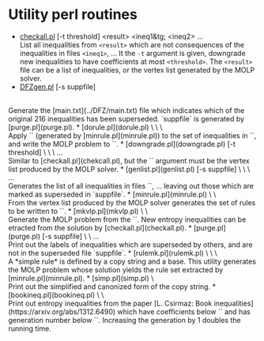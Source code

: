 Utility perl routines
=====================

* [checkall.pl](checkall.pl) [-t threshold] &lt;result&gt; &lt;ineq1&tg; &lt;ineq2&gt; ... <br> 
List all inequalities from `<result>` which are not consequences of the
inequalities in files `<ineq1>`, ... It the `-t` argument is given,
downgrade new inequalities to have coefficients at most `<threshold>`. The
`<result>` file can be a list of inequalities, or the vertex list generated
by the MOLP solver.
* [DFZgen.pl](DFZgen.pl) [-s suppfile]
<br>
Generate the [main.txt](../DFZ/main.txt) file which indicates which of the
original 216 inequalities has been superseded. `suppfile` is generated by
[purge.pl](purge.pl).
* [dorule.pl](dorule.pl) \<ineq\> \<rule.txt\> \<vlp-file\>
<br>
Apply `<rule.txt>` (generated by [minrule.pl](minrule.pl)) to the set of
inequalities in `<ineq>`, and write the MOLP problem to `<vlp-file>`.
* [downgrade.pl](downgrade.pl) [-t threshold] \<result\> \<ineq1\> \<ineq2\> ...
<br>
Similar to [checkall.pl](chekcall.pl), but the `<result>` argument must be
the vertex list produced by the MOLP solver.
* [genlist.pl](genlist.pl) [-s suppfile] \<outfile\> \<ineq1\> \<ineq2\> ...
<br>
Generates the list of all inequalities in files `<ineq1>`, ... leaving out
those which are marked as superseded in `suppfile`.
* [minrule.pl](minrule.pl) \<result\> \<rule.txt\>
<br>
From the vertex list produced by the MOLP solver generates the set of rules
to be written to `<rule.txt>`.
* [mkvlp.pl](mkvlp.pl) \<copy-string\> \<vlp-file\>
<br>
Generate the MOLP problem from the `<copy-string>`. New entropy inequalities
can be etracted from the solution by [checkall.pl](checkall.pl).
* [purge.pl](purge.pl) [-s suppfile] \<ineq1\> \<ineq2\> ...
<br>
Print out the labels of inequalities which are superseded by others, and are
not in the superseded file `suppfile`.
* [rulemk.pl](rulemk.pl) \<copy-string\> \<base\> \<vlp-file\>
<br>
A *simple rule* is defined by a copy string and a base. This utility
generates the MOLP problem whose solution yields the rule set extracted by
[minrule.pl](minrule.pl).
* [simp.pl](simp.pl) \<copy-string\>
<br>
Print out the simplified and canonized form of the copy string.
* [bookineq.pl](bookineq.pl) \<threshold\> \<generation\>
<br>
Print out entropy inequalities from the paper [L. Csirmaz: Book inequalities](https://arxiv.org/abs/1312.6490) 
which have coefficients below `<threshold>` and has generation number below `<generation>`. 
Increasing the generation by 1 doubles the running time.
